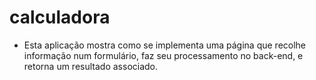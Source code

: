 # calculadora

* Esta aplicação mostra como se implementa uma página que recolhe informação num formulário, faz seu processamento no back-end, e retorna um resultado associado.
